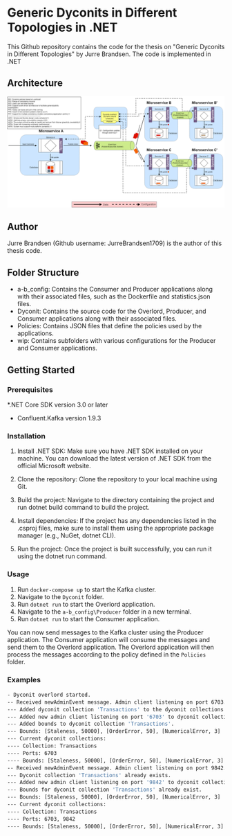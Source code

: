 # Generic Dyconits in Different Topologies in .NET
This Github repository contains the code for the thesis on "Generic Dyconits in Different Topologies" by Jurre Brandsen. The code is implemented in .NET

## Architecture
![Architecture](architecture.png)

## Author
Jurre Brandsen (Github username: JurreBrandsen1709) is the author of this thesis code.

## Folder Structure
* a-b_config: Contains the Consumer and Producer applications along with their associated files, such as the Dockerfile and statistics.json files.
* Dyconit: Contains the source code for the Overlord, Producer, and Consumer applications along with their associated files.
* Policies: Contains JSON files that define the policies used by the applications.
* wip: Contains subfolders with various configurations for the Producer and Consumer applications.

## Getting Started
### Prerequisites
*.NET Core SDK version 3.0 or later
* Confluent.Kafka version 1.9.3

### Installation
1. Install .NET SDK: Make sure you have .NET SDK installed on your machine. You can download the latest version of .NET SDK from the official Microsoft website.

1. Clone the repository: Clone the repository to your local machine using Git.

1. Build the project: Navigate to the directory containing the project and run dotnet build command to build the project.

1. Install dependencies: If the project has any dependencies listed in the .csproj files, make sure to install them using the appropriate package manager (e.g., NuGet, dotnet CLI).

1. Run the project: Once the project is built successfully, you can run it using the dotnet run command.

### Usage
1. Run `docker-compose up` to start the Kafka cluster.
1. Navigate to the `Dyconit` folder.
1. Run `dotnet run` to start the Overlord application.
1. Navigate to the `a-b_config\Producer` folder in a new terminal.
1. Run `dotnet run` to start the Consumer application.

You can now send messages to the Kafka cluster using the Producer application. The Consumer application will consume the messages and send them to the Overlord application. The Overlord application will then process the messages according to the policy defined in the `Policies` folder.

### Examples
```bash
- Dyconit overlord started.
-- Received newAdminEvent message. Admin client listening on port 6703.
--- Added dyconit collection 'Transactions' to the dyconit collections.
--- Added new admin client listening on port '6703' to dyconit collection 'Transactions'.
--- Added bounds to dyconit collection 'Transactions'.
--- Bounds: [Staleness, 50000], [OrderError, 50], [NumericalError, 3]
--- Current dyconit collections:
---- Collection: Transactions
---- Ports: 6703
---- Bounds: [Staleness, 50000], [OrderError, 50], [NumericalError, 3]
-- Received newAdminEvent message. Admin client listening on port 9842.
--- Dyconit collection 'Transactions' already exists.
--- Added new admin client listening on port '9842' to dyconit collection 'Transactions'.
--- Bounds for dyconit collection 'Transactions' already exist.
--- Bounds: [Staleness, 50000], [OrderError, 50], [NumericalError, 3]
--- Current dyconit collections:
---- Collection: Transactions
---- Ports: 6703, 9842
---- Bounds: [Staleness, 50000], [OrderError, 50], [NumericalError, 3]
```